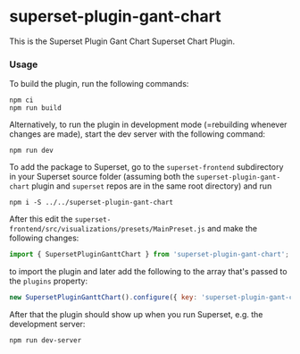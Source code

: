 # superset-plugin-gant-chart

This is the Superset Plugin Gant Chart Superset Chart Plugin.

### Usage

To build the plugin, run the following commands:

```
npm ci
npm run build
```

Alternatively, to run the plugin in development mode (=rebuilding whenever changes are made), start the dev server with the following command:

```
npm run dev
```

To add the package to Superset, go to the `superset-frontend` subdirectory in your Superset source folder (assuming both the `superset-plugin-gant-chart` plugin and `superset` repos are in the same root directory) and run
```
npm i -S ../../superset-plugin-gant-chart
```

After this edit the `superset-frontend/src/visualizations/presets/MainPreset.js` and make the following changes:

```js
import { SupersetPluginGanttChart } from 'superset-plugin-gant-chart';
```

to import the plugin and later add the following to the array that's passed to the `plugins` property:
```js
new SupersetPluginGanttChart().configure({ key: 'superset-plugin-gant-chart' }),
```

After that the plugin should show up when you run Superset, e.g. the development server:

```
npm run dev-server
```
